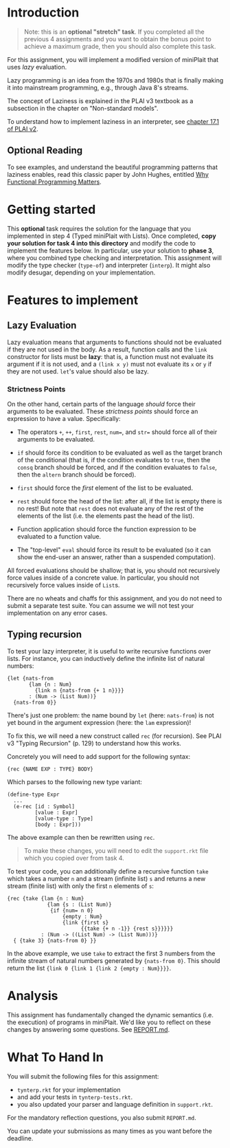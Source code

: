 # Introduction

> Note: this is an **optional "stretch" task**. If you completed all the previous 4
assignments and you want to obtain the bonus point to achieve a maximum grade, 
then you should also complete this task.

For this assignment, you will implement a modified version of miniPlait that uses _lazy_ evaluation.

Lazy programming is an idea from the 1970s and 1980s that is finally
making it into mainstream programming, e.g., through Java 8's streams.

The concept of Laziness is explained in the PLAI v3 textbook as a subsection in the chapter 
on "Non-standard models".

To understand how to implement laziness in an interpreter, see
[chapter 17.1 of PLAI v2](http://cs.brown.edu/courses/cs173/2012/book/Alternate_Application_Semantics.html#%28part._.Lazy_.Application%29).

## Optional Reading

To see examples, and understand the beautiful
programming patterns that laziness enables, read this classic paper by
John Hughes, entitled
[Why Functional Programming Matters](http://www.cse.chalmers.se/~rjmh/Papers/whyfp.html).

# Getting started

This **optional** task requires the solution for the language that you implemented in step 4 (Typed miniPlait with Lists).
Once completed, **copy your solution for task 4 into this directory** and modify the code to implement the features below.
In particular, use your solution to **phase 3**, where you combined type checking and interpretation.
This assignment will modify the type checker (`type-of`) and interpreter (`interp`). It might also modify desugar, depending on your implementation.

# Features to implement

## Lazy Evaluation

Lazy evaluation means that arguments to functions should not be evaluated if
they are not used in the body. As a result, function calls and the `link` constructor for lists must be **lazy**: that is, a function must
not evaluate its argument if it is not used, and a `(link x y)` must not evaluate its `x` or `y` if they are not used. `let`'s value should also be lazy.

### Strictness Points

On the other hand, certain parts of the language _should_ force their arguments
to be evaluated. These _strictness points_ should force an expression to have a
value. Specifically:

- The operators `+`, `++`, `first`, `rest`, `num=`, and `str=` should force all of
   their arguments to be evaluated.

- `if` should force its condition to be evaluated as well as the target
   branch of the conditional (that is, if the condition evaluates to `true`,
   then the `consq` branch should be forced, and if the condition evaluates to
   `false`, then the `altern` branch should be forced).

- `first` should force the _first_ element of the list to be
   evaluated.  

- `rest` should force the head of the list: after all, if the list is empty there is no rest! But note that `rest` does not evaluate any of the rest of the elements of the list (i.e. the elements past the head of the list).

- Function application should force the function expression to be evaluated to a function value.

- The "top-level" `eval` should force its result to be evaluated (so it can show the end-user an answer, rather than a suspended computation).

All forced evaluations should be shallow; that is, you should not recursively
force values inside of a concrete value. In particular, you should not
recursively force values inside of `List`s.

There are no wheats and chaffs for this assignment, and you do not
need to submit a separate test suite. You can assume we will not test
your implementation on any error cases.

## Typing recursion

To test your lazy interpreter, it is useful to write recursive functions over lists. For instance, you can inductively define the infinite list of natural numbers:

```
{let {nats-from
       {lam {n : Num}
         {link n {nats-from {+ 1 n}}}}
       : (Num -> (List Num))}
  {nats-from 0}}
```

There's just one problem: the name bound by `let` (here: `nats-from`) is not yet bound in the argument expression (here: the `lam` expression)!

To fix this, we will need a new construct called `rec` (for recursion). See PLAI v3 "Typing Recursion" (p. 129) to understand how this works.

Concretely you will need to add support for the following syntax:

```
{rec {NAME EXP : TYPE} BODY}
```

Which parses to the following new type variant:

```
(define-type Expr
  ...
  (e-rec [id : Symbol]
         [value : Expr]
         [value-type : Type]
         [body : Expr]))
```

The above example can then be rewritten using `rec`.

> To make these changes, you will need to edit the `support.rkt` file which you copied over from task 4.

To test your code, you can additionally define a recursive function `take` which takes a number `n` and a stream (infinite list) `s` and returns a new stream (finite list) with only the first `n` elements of `s`:

```
{rec {take {lam {n : Num}
             {lam {s : (List Num)}
              {if {num= n 0}
                  {empty : Num}
                  {link {first s}
                        {{take {+ n -1}} {rest s}}}}}}
           : (Num -> ((List Num) -> (List Num)))}
  { {take 3} {nats-from 0} }}
```

In the above example, we use `take` to extract the first 3 numbers from the infinite stream of natural numbers generated by `{nats-from 0}`. This should return the list `{link 0 {link 1 {link 2 {empty : Num}}}}`.

# Analysis

This assignment has fundamentally changed the dynamic semantics (i.e. the execution) of programs in miniPlait. We'd like you to reflect on these changes by answering some questions. See [REPORT.md](./REPORT.md).

# What To Hand In

You will submit the following files for this assignment:

- `tynterp.rkt` for your implementation
- and add your tests in `tynterp-tests.rkt`.
- you also updated your parser and language definition in `support.rkt`.

For the mandatory reflection questions, you also submit `REPORT.md`.

You can update your submissions as many times as you want before the deadline.
